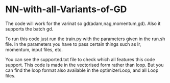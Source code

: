 # NN-with-all-Variants-of-GD
The code will work for the varinat so gd(adam,nag,momentum,gd).
Also it supports the batch gd.

To run this code just run the train.py with the parameters given in the run.sh file. In the parameters you have to pass certain things such as lr, momentum, input files, etc.

You can see the supported.txt file to check which all features this code support.
This code is made in the vectorised form rather than loop.
But you can find the loop format also available in the optimizerLoop, and all Loop files.

